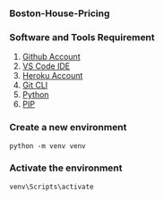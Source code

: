 ### Boston-House-Pricing

### Software and Tools Requirement

1. [Github Account](https://github.com)
2. [VS Code IDE](https://code.visualstudio.com/)
3. [Heroku Account](https://heroku.com)
4. [Git CLI](https://git-scm.com/)
5. [Python](https://www.python.org/downloads/)
5. [PIP](https://pip.pypa.io/en/stable/installation/)

### Create a new environment

```
python -m venv venv
```

### Activate the environment

```
venv\Scripts\activate
```

